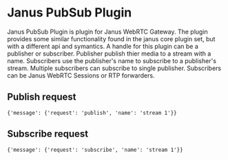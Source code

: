 Janus PubSub Plugin
===================

Janus PubSub Plugin is plugin for Janus WebRTC Gateway. The plugin provides
some similar functionality found in the janus core plugin set, but with a
different api and symantics. A handle for this plugin can be a publisher or
subscriber. Publisher publish thier media to a stream with a name. Subscribers
use the publisher's name to subscribe to a publisher's stream. Multiple
subscribers can subscribe to single publisher.  Subscribers can be Janus WebRTC
Sessions or RTP forwarders.


Publish request
---------------


```
{'message': {'request': 'publish', 'name': 'stream 1'}}
```


Subscribe request
-----------------


```
{'message': {'request': 'subscribe', 'name': 'stream 1'}}
```
